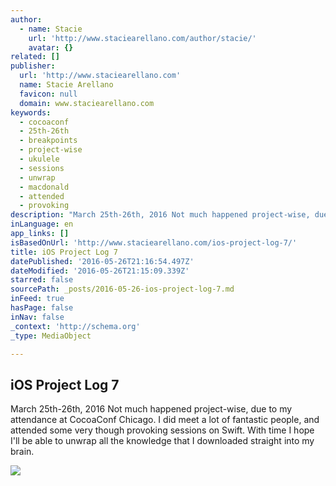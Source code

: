 ```yaml
---
author:
  - name: Stacie
    url: 'http://www.staciearellano.com/author/stacie/'
    avatar: {}
related: []
publisher:
  url: 'http://www.staciearellano.com'
  name: Stacie Arellano
  favicon: null
  domain: www.staciearellano.com
keywords:
  - cocoaconf
  - 25th-26th
  - breakpoints
  - project-wise
  - ukulele
  - sessions
  - unwrap
  - macdonald
  - attended
  - provoking
description: "March 25th-26th, 2016 Not much happened project-wise, due to my attendance at CocoaConf Chicago. I did meet a lot of fantastic people, and attended some very though provoking sessions on Swift. With time I hope I'll be able to unwrap all the knowledge that I downloaded straight into my brain."
inLanguage: en
app_links: []
isBasedOnUrl: 'http://www.staciearellano.com/ios-project-log-7/'
title: iOS Project Log 7
datePublished: '2016-05-26T21:16:54.497Z'
dateModified: '2016-05-26T21:15:09.339Z'
starred: false
sourcePath: _posts/2016-05-26-ios-project-log-7.md
inFeed: true
hasPage: false
inNav: false
_context: 'http://schema.org'
_type: MediaObject

---
```

<article style=""><h1>iOS Project Log 7</h1><p>March 25th-26th, 2016 Not much happened project-wise, due to my attendance at CocoaConf Chicago. I did meet a lot of fantastic people, and attended some very though provoking sessions on Swift. With time I hope I'll be able to unwrap all the knowledge that I downloaded straight into my brain.</p><img src="http://i0.wp.com/www.staciearellano.com/wp-content/uploads/2016/04/cc.png?fit=1000%2C489" /></article>